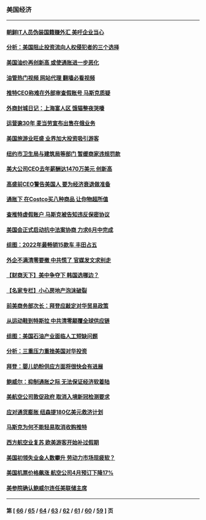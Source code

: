 ### 美国经济
---
#### [朝鲜IT人员伪装国籍赚外汇 美吁企业当心](../../pages/ncid1078158/n13739245.md?05180045) 
#### [分析：美国阻止投资流向人权侵犯者的三个选择](../../pages/ncid1078158/n13739120.md?05180045) 
#### [美国油价再创新高 或使通胀进一步恶化](../../pages/ncid1078158/n13738785.md?05180045) 
#### [油管热门视频 网站代理 翻墙必看视频](http://209.222.30.114:81/youtube.html?05180045)
#### [推特CEO称难在外部审查假账号 马斯克质疑](../../pages/ncid1078158/n13738637.md?05180045) 
#### [外商封城日记：上海富人区 饿猫整夜哭嚎](../../pages/ncid1078158/n13738603.md?05180045) 
#### [运营逾30年 麦当劳宣布出售在俄业务](../../pages/ncid1078158/n13738565.md?05180045) 
#### [美国旅游业旺盛 业界加大投资吸引游客](../../pages/ncid1078158/n13738532.md?05180045) 
#### [纽约市卫生局与建筑局等部门 暂缓商家违规罚款](../../pages/ncid1078158/n13738147.md?05180045) 
#### [美大公司CEO去年薪酬达1470万美元 创新高](../../pages/ncid1078158/n13738015.md?05180045) 
#### [高盛前CEO警告美国人 要为经济衰退做准备](../../pages/ncid1078158/n13738025.md?05180045) 
#### [通胀下 在Costco买八种商品 让你物超所值](../../pages/ncid1078158/n13733702.md?05180045) 
#### [查推特虚假账户 马斯克被告知违反保密协议](../../pages/ncid1078158/n13737804.md?05180045) 
#### [美国会正式启动抗中法案协商 力求6月中完成](../../pages/ncid1078158/n13737740.md?05180045) 
#### [组图：2022年最畅销15款车 丰田占五](../../pages/ncid1078158/n13726608.md?05180045) 
#### [外企不满清零要撤 中共慌了 官媒发文求别走](../../pages/ncid1078158/n13737067.md?05180045) 
#### [【财商天下】美中争夺下 韩国选哪边？](../../pages/ncid1078158/n13736981.md?05180045) 
#### [【名家专栏】小心房地产泡沫破裂](../../pages/ncid1078158/n13736895.md?05180045) 
#### [前美商务部次长：拜登应敲定对华贸易政策](../../pages/ncid1078158/n13736985.md?05180045) 
#### [从运动鞋到特斯拉 中共清零颠覆全球供应链](../../pages/ncid1078158/n13736996.md?05180045) 
#### [组图：美国石油产业面临人工短缺问题](../../pages/ncid1078158/n13736642.md?05180045) 
#### [分析：三重压力重挫美国对华投资](../../pages/ncid1078158/n13731653.md?05180045) 
#### [拜登：婴儿奶粉供应方面将很快会有进展](../../pages/ncid1078158/n13736346.md?05180045) 
#### [鲍威尔：抑制通胀之际 无法保证经济软着陆](../../pages/ncid1078158/n13736217.md?05180045) 
#### [美航空公司敦促政府 取消入境新冠检测要求](../../pages/ncid1078158/n13736159.md?05180045) 
#### [应对通货膨胀 纽森提180亿美元救济计划](../../pages/ncid1078158/n13736230.md?05180045) 
#### [马斯克为何不能轻易取消收购推特](../../pages/ncid1078158/n13736176.md?05180045) 
#### [西方航空业复苏 欧美游客开始补过假期](../../pages/ncid1078158/n13735890.md?05180045) 
#### [美国初领失业金人数攀升 劳动力市场现疲软？](../../pages/ncid1078158/n13735138.md?05180045) 
#### [美国机票价格飙涨 航空公司4月预订下降17%](../../pages/ncid1078158/n13734941.md?05180045) 
#### [美参院确认鲍威尔连任美联储主席](../../pages/ncid1078158/n13734781.md?05180045) 

---
#### 第 [ [66](./66.md?05180045) / [65](./65.md?05180045) / [64](./64.md?05180045) / [63](./63.md?05180045) / [62](./62.md?05180045) / [61](./61.md?05180045) / [60](./60.md?05180045) / [59](./59.md?05180045) ] 页
